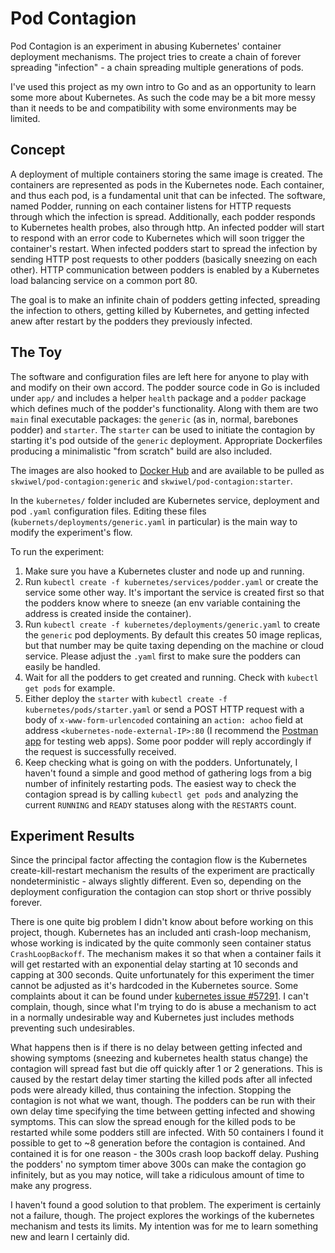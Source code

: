 # Pod Contagion
Pod Contagion is an experiment in abusing Kubernetes' container deployment mechanisms. The project tries to create a chain of forever spreading "infection" - a chain spreading multiple generations of pods.

I've used this project as my own intro to Go and as an opportunity to learn some more about Kubernetes. As such the code may be a bit more messy than it needs to be and compatibility with some environments may be limited.

## Concept
A deployment of multiple containers storing the same image is created. The containers are represented as pods in the Kubernetes node. Each container, and thus each pod, is a fundamental unit that can be infected. The software, named Podder, running on each container listens for HTTP requests through which the infection is spread. Additionally, each podder responds to Kubernetes health probes, also through http. An infected podder will start to respond with an error code to Kubernetes which will soon trigger the container's restart. When infected podders start to spread the infection by sending HTTP post requests to other podders (basically sneezing on each other). HTTP communication between podders is enabled by a Kubernetes load balancing service on a common port 80.

The goal is to make an infinite chain of podders getting infected, spreading the infection to others, getting killed by Kubernetes, and getting infected anew after restart by the podders they previously infected.

## The Toy
The software and configuration files are left here for anyone to play with and modify on their own accord. The podder source code in Go is included under `app/` and includes a helper `health` package and a `podder` package which defines much of the podder's functionality. Along with them are two `main` final executable packages: the `generic` (as in, normal, barebones podder) and `starter`. The `starter` can be used to initiate the contagion by starting it's pod outside of the `generic` deployment. Appropriate Dockerfiles producing a minimalistic "from scratch" build are also included.

The images are also hooked to [Docker Hub](https://hub.docker.com/repository/docker/skwiwel/pod-contagion) and are available to be pulled as `skwiwel/pod-contagion:generic` and `skwiwel/pod-contagion:starter`.

In the `kubernetes/` folder included are Kubernetes service, deployment and pod `.yaml` configuration files. Editing these files (`kubernets/deployments/generic.yaml` in particular) is the main way to modify the experiment's flow. 

To run the experiment:
1. Make sure you have a Kubernetes cluster and node up and running.
2. Run `kubectl create -f kubernetes/services/podder.yaml` or create the service some other way. It's important the service is created first so that the podders know where to sneeze (an env variable containing the address is created inside the container).
3. Run `kubectl create -f kubernetes/deployments/generic.yaml` to create the `generic` pod deployments. By default this creates 50 image replicas, but that number may be quite taxing depending on the machine or cloud service. Please adjust the `.yaml` first to make sure the podders can easily be handled.
4. Wait for all the podders to get created and running. Check with `kubectl get pods` for example.
5. Either deploy the `starter` with `kubectl create -f kubernetes/pods/starter.yaml` or send a POST HTTP request with a body of `x-www-form-urlencoded` containing an `action: achoo` field at address `<kubernetes-node-external-IP>:80` (I recommend the [Postman app](https://www.postman.com/) for testing web apps). Some poor podder will reply accordingly if the request is successfully received.
6. Keep checking what is going on with the podders. Unfortunately, I haven't found a simple and good method of gathering logs from a big number of infinitely restarting pods. The easiest way to check the contagion spread is by calling `kubectl get pods` and analyzing the current `RUNNING` and `READY` statuses along with the `RESTARTS` count.

## Experiment Results
Since the principal factor affecting the contagion flow is the Kubernetes create-kill-restart mechanism the results of the experiment are practically nondeterministic - always slightly different. Even so, depending on the deployment configuration the contagion can stop short or thrive possibly forever.

There is one quite big problem I didn't know about before working on this project, though. Kubernetes has an included anti crash-loop mechanism, whose working is indicated by the quite commonly seen container status `CrashLoopBackoff`. The mechanism makes it so that when a container fails it will get restarted with an exponential delay starting at 10 seconds and capping at 300 seconds. Quite unfortunately for this experiment the timer cannot be adjusted as it's hardcoded in the Kubernetes source. Some complaints about it can be found under [kubernetes issue #57291](https://github.com/kubernetes/kubernetes/issues/57291). I can't complain, though, since what I'm trying to do is abuse a mechanism to act in a normally undesirable way and Kubernetes just includes methods preventing such undesirables.

What happens then is if there is no delay between getting infected and showing symptoms (sneezing and kubernetes health status change) the contagion will spread fast but die off quickly after 1 or 2 generations. This is caused by the restart delay timer starting the killed pods after all infected pods were already killed, thus containing the infection. Stopping the contagion is not what we want, though. The podders can be run with their own delay time specifying the time between getting infected and showing symptoms. This can slow the spread enough for the killed pods to be restarted while some podders still are infected. With 50 containers I found it possible to get to ~8 generation before the contagion is contained. And contained it is for one reason - the 300s crash loop backoff delay. Pushing the podders' no symptom timer above 300s can make the contagion go infinitely, but as you may notice, will take a ridiculous amount of time to make any progress.

I haven't found a good solution to that problem. The experiment is certainly not a failure, though. The project explores the workings of the kubernetes mechanism and tests its limits. My intention was for me to learn something new and learn I certainly did. 